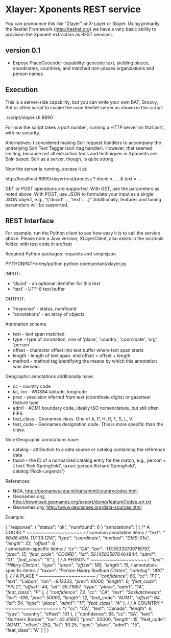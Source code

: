 Xlayer:  Xponents REST service
==============================

You can pronounce this like "Zlayer" or X-Layer or Slayer.
Using primarily the Restlet Framework (http://restlet.org)
we have a very basic ability to provision the Xponent extraction 
as REST services.  

version 0.1
-----------
- Expose PlaceGeocoder capability: geocode text, yielding 
  places, coordinates, countries, and matched non-places organizations and person names


Execution
--------------

This is a server-side capability, but you can write your own BAT, Groovy, Ant or other script
to invoke the main Restlet server as shown in this script:

  ./script/xlayer.sh  8890

For now the script takes a port number, running a HTTP server on that port, with no security.

Alternatives:  I considered making Solr request handlers to accompany the underlying
Solr Text Tagger (solr /tag handler).   However, that seemed limiting, because not all extraction
tools and techniques in Xponents are Solr-based.   Solr as a server, though, is quite strong.

Now the server is running, access it at:

  http://localhost:8890/xlayer/rest/process ? docid = .... & text = ...

GET or POST operations are supported.  With GET, use the parameters as noted above.
With POST, use JSON to formulate your input as a single JSON object, e.g., "{'docid':..., 'text':....}"
Additionally, features and tuning parameters will be supported.


REST Interface
---------------
For example,  run the Python client to see how easy it is to call the service above.
Please note a Java version, XLayerClient, also exists in the src/main folder, with
test code in src/test

Required Python packages: requests and simplejson

   PYTHONPATH=/my/python 
   python  opensextant/xlayer.py  

INPUT:
* 'docid' - an optional identifier for this text
* 'text'  - UTF-8 text buffer

OUTPUT:
* 'response'     - status, numfound
* 'annotations'  - an array  of objects. 

Annotation schema 
* text           - text span matched
* type           - type of annotation, one of 'place', 'country', 'coordinate', 'org', 'person'
* offset         - character offset into text buffer where text span starts
* length         - length of text span.  end offset = offset + length
* method         - method tag identifying the means by which this annotation was derived.

Geographic annotations additionally have:
* cc             - country code
* lat, lon       - WGS84 latitude, longitude
* prec           - precision inferred from text (coordinate digits) or gazetteer feature type
* adm1           - ADM1 boundary code, ideally ISO nomenclature, but still often FIPS
* feat_class     - Geonames class. One of A, P, H, R, T, S, L, V.  
* feat_code      - Geonames designation code. This is more specific than the class.

Non-Geographic annotations have:
* catalog        - attribution to a data source or catalog containing the reference data
* taxon          - the ID of a normalized catalog entry for the match, e.g., person =  { text:'Rick Springfield', taxon:'person.Richard Springfield', catalog:'Rock-Legends'}


References:
* NGA, http://geonames.nga.mil/gns/html/countrycodes.html
* Geonames.org, http://download.geonames.org/export/dump/featureCodes_en.txt
* Geonames.org, http://www.geonames.org/data-sources.html


Example:

 {
  "response": {
    "status": "ok",
    "numfound": 6
  }
  "annotations": [
    {
      /* A COORD 
       * ~~~~~~~~~~~~~~~~~~~
       */
      /* common annotation items */
      "text": " 56:08:45N, 117:33:12W",
      "type": "coordinate",
      "method": "DMS-01a",
      "length": 22,
      "offset": 8,      
      /*  annotation-specific items: */
      "cc": "CA",
      "lon": -117.55333709716797,
      "prec": 15,
      "feat_code": "COORD",
      "lat": 56.145835876464844,
      "adm1": "01",
      "feat_class": "S"
    },
    {
      /* A PERSON 
       * ~~~~~~~~~~~~~~~~~~~
       */
      "text": "Hillary Clinton",
      "type": "taxon",
      "offset": 185,
      "length": 15,
      /*  annotation-specific items: */
      "taxon": "Person.Hillary Rodham Clinton",
      "catalog": "JRC"
    },
    {
      /* A PLACE 
       * ~~~~~~~~~~~~~~~~~~~
       */
      "confidence": 60,
      "cc": "PT",
      "text": "Lisbon",
      "lon": -9.13333,
      "prec": 10000,
      "length": 6,
      "feat_code": "PPLC",
      "offset": 44,
      "lat": 38.71667,
      "type": "place",
      "adm1": "14",
      "feat_class": "P"
    },
    {
      "confidence": 73,
      "cc": "CA",
      "text": "Saskatchewan",
      "lon": -106,
      "prec": 50000,
      "length": 12,
      "feat_code": "ADM1",
      "offset": 64,
      "lat": 54,
      "type": "place",
      "adm1": "11",
      "feat_class": "A"
    },
    {
      /* A COUNTRY 
       * ~~~~~~~~~~~~~~~~~~~
       */
      "cc": "CA",
      "text": "Canada",
      "length": 6,
      "type": "country",
      "offset": 101
    },
    {
      "confidence": 93,
      "cc": "SA",
      "text": "Northern Border",
      "lon": 42.41667,
      "prec": 50000,
      "length": 15,
      "feat_code": "ADM1",
      "offset": 252,
      "lat": 30.25,
      "type": "place",
      "adm1": "15",
      "feat_class": "A"
    }
  ]
 }
